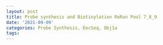 ```yaml
---
layout: post
title: Probe synthesis and Biotinylation ReRun Pool 7_8_9
date: '2021-09-09'
categories: Probe Synthesis, EecSeq, Obj1a
tags: 
---
```

